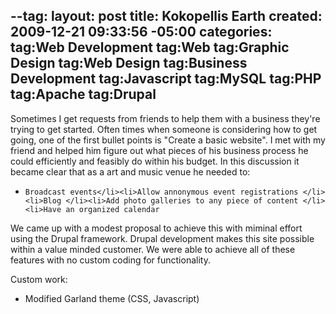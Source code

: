 --tag:
layout: post
title: Kokopellis Earth
created: 2009-12-21 09:33:56 -05:00
categories: 
tag:Web Development
tag:Web
tag:Graphic Design
tag:Web Design
tag:Business Development
tag:Javascript
tag:MySQL
tag:PHP
tag:Apache
tag:Drupal
---
<p>Sometimes I get requests from friends to help them with a business they're trying to get started.  Often times when someone is considering how to get going, one of the first bullet points is "Create a basic website".  I met with my friend and helped him figure out what pieces of his business process he could efficiently and feasibly do within his budget. In this discussion it became clear that as a art and music venue he needed to:</p><ul><li>

    Broadcast events</li><li>Allow annonymous event registrations </li><li>Blog </li><li>Add photo galleries to any piece of content </li><li>Have an organized calendar

</li></ul><p>We came up with a modest proposal to achieve this with miminal effort using the Drupal framework. Drupal development makes this site possible within a value minded customer.  We were able to achieve all of these features with no custom coding for functionality. </p><p>

Custom work: </p><ul><li>Modified Garland theme (CSS, Javascript)</li></ul>
